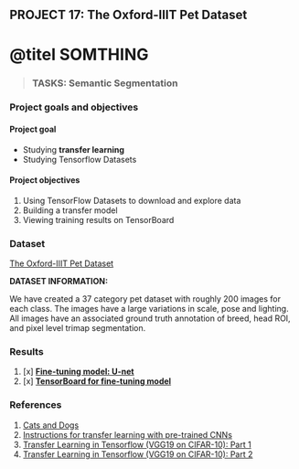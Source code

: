 ## PROJECT 17: The Oxford-IIIT Pet Dataset

# @titel SOMTHING

> ### TASKS: Semantic Segmentation

### Project goals and objectives

#### Project goal

- Studying **transfer learning**
- Studying Tensorflow Datasets 

#### Project objectives

1. Using TensorFlow Datasets to download and explore data
2. Building a transfer model
3. Viewing training results on TensorBoard

### Dataset

[The Oxford-IIIT Pet Dataset](https://www.robots.ox.ac.uk/~vgg/data/pets/)

**DATASET INFORMATION:**

We have created a 37 category pet dataset with roughly 200 images for each class. The images have a large variations in scale, pose and lighting. All images have an associated ground truth annotation of breed, head ROI, and pixel level trimap segmentation.


### Results

1. [x] [**Fine-tuning model: U-net**](https://github.com/rttrif/TrifonovRS.Deep_Learning_Portfolio.github.io/blob/main/Project%2017:%20The%20Oxford-IIIT%20Pet%20Dataset/U_net_Transfer_learning.py)
2. [x] [**TensorBoard for fine-tuning model**](https://tensorboard.dev/experiment/M9poPTZ8SO6QOHZyLZsxlQ/#scalars)



### References

1. [Cats and Dogs](https://www.robots.ox.ac.uk/~vgg/publications/2012/parkhi12a/parkhi12a.pdf)
2. [Instructions for transfer learning with pre-trained CNNs](https://medium.com/@mikhaillenko/instructions-for-transfer-learning-with-pre-trained-cnns-203ddaefc01)
3. [Transfer Learning in Tensorflow (VGG19 on CIFAR-10): Part 1](https://towardsdatascience.com/transfer-learning-in-tensorflow-9e4f7eae3bb4)
4. [Transfer Learning in Tensorflow (VGG19 on CIFAR-10): Part 2](https://towardsdatascience.com/transfer-learning-in-tensorflow-5d2b6ad495cb)

